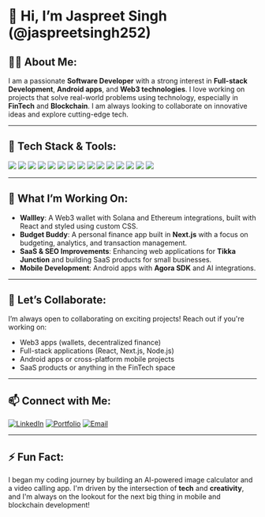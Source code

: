 # 👋 Hi, I’m Jaspreet Singh (@jaspreetsingh252)

## 👨‍💻 About Me:
I am a passionate **Software Developer** with a strong interest in **Full-stack Development**, **Android apps**, and **Web3 technologies**. I love working on projects that solve real-world problems using technology, especially in **FinTech** and **Blockchain**. I am always looking to collaborate on innovative ideas and explore cutting-edge tech.

---

## 🔧 Tech Stack & Tools:

<p align="left">
  <img src="https://img.shields.io/badge/Java-007396?style=for-the-badge&logo=java&logoColor=white" />
  <img src="https://img.shields.io/badge/Kotlin-0095D5?style=for-the-badge&logo=kotlin&logoColor=white" />
  <img src="https://img.shields.io/badge/JavaScript-F7DF1E?style=for-the-badge&logo=javascript&logoColor=black" />
  <img src="https://img.shields.io/badge/TypeScript-3178C6?style=for-the-badge&logo=typescript&logoColor=white" />
  <img src="https://img.shields.io/badge/React-61DAFB?style=for-the-badge&logo=react&logoColor=black" />
  <img src="https://img.shields.io/badge/Next.js-000000?style=for-the-badge&logo=nextdotjs&logoColor=white" />
  <img src="https://img.shields.io/badge/Node.js-339933?style=for-the-badge&logo=nodedotjs&logoColor=white" />
  <img src="https://img.shields.io/badge/Express.js-000000?style=for-the-badge&logo=express&logoColor=white" />
  <img src="https://img.shields.io/badge/MongoDB-47A248?style=for-the-badge&logo=mongodb&logoColor=white" />
  <img src="https://img.shields.io/badge/PostgreSQL-336791?style=for-the-badge&logo=postgresql&logoColor=white" />
  <img src="https://img.shields.io/badge/Tailwind_CSS-38B2AC?style=for-the-badge&logo=tailwind-css&logoColor=white" />
  <img src="https://img.shields.io/badge/Docker-2496ED?style=for-the-badge&logo=docker&logoColor=white" />
  <img src="https://img.shields.io/badge/Firebase-FFCA28?style=for-the-badge&logo=firebase&logoColor=black" />
  <img src="https://img.shields.io/badge/Web3.js-F16822?style=for-the-badge&logo=web3.js&logoColor=white" />
  <img src="https://img.shields.io/badge/Solana-00FFA3?style=for-the-badge&logo=solana&logoColor=black" />
</p>

---

## 🚀 What I’m Working On:
- **Wallley**: A Web3 wallet with Solana and Ethereum integrations, built with React and styled using custom CSS.
- **Budget Buddy**: A personal finance app built in **Next.js** with a focus on budgeting, analytics, and transaction management.
- **SaaS & SEO Improvements**: Enhancing web applications for **Tikka Junction** and building SaaS products for small businesses.
- **Mobile Development**: Android apps with **Agora SDK** and AI integrations.

---

## 💬 Let’s Collaborate:
I’m always open to collaborating on exciting projects! Reach out if you're working on:
- Web3 apps (wallets, decentralized finance)
- Full-stack applications (React, Next.js, Node.js)
- Android apps or cross-platform mobile projects
- SaaS products or anything in the FinTech space

---

## 📫 Connect with Me:

[![LinkedIn](https://img.shields.io/badge/LinkedIn-0077B5?style=for-the-badge&logo=linkedin&logoColor=white)](https://www.linkedin.com/in/jaspreetsingh5571b2a4)
[![Portfolio](https://img.shields.io/badge/Portfolio-0055FF?style=for-the-badge&logo=framer&logoColor=white)](https://jaspreetsingh.framer.website)
[![Email](https://img.shields.io/badge/Email-D14836?style=for-the-badge&logo=gmail&logoColor=white)](mailto:jaspreetsingh252@gmail.com)

---

## ⚡ Fun Fact:
I began my coding journey by building an AI-powered image calculator and a video calling app. I'm driven by the intersection of **tech** and **creativity**, and I'm always on the lookout for the next big thing in mobile and blockchain development!

